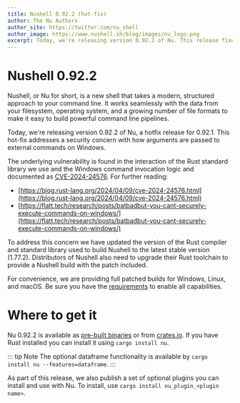 ```yaml
---
title: Nushell 0.92.2 (hot-fix)
author: The Nu Authors
author_site: https://twitter.com/nu_shell
author_image: https://www.nushell.sh/blog/images/nu_logo.png
excerpt: Today, we're releasing version 0.92.2 of Nu. This release fixes a security vulnerability present in 0.92.1 on Windows.
---
```


# Nushell 0.92.2

Nushell, or Nu for short, is a new shell that takes a modern, structured approach to your command line. It works seamlessly with the data from your filesystem, operating system, and a growing number of file formats to make it easy to build powerful command line pipelines.

Today, we're releasing version 0.92.2 of Nu, a hotfix release for 0.92.1. This hot-fix addresses a security concern with how arguments are passed to external commands on Windows.

The underlying vulnerability is found in the interaction of the Rust standard library we use and the Windows command invocation logic and documented as [CVE-2024-24576](https://nvd.nist.gov/vuln/detail/CVE-2024-24576). For further reading:

- [https://blog.rust-lang.org/2024/04/09/cve-2024-24576.html](https://blog.rust-lang.org/2024/04/09/cve-2024-24576.html)
- [https://flatt.tech/research/posts/batbadbut-you-cant-securely-execute-commands-on-windows/](https://flatt.tech/research/posts/batbadbut-you-cant-securely-execute-commands-on-windows/)

To address this concern we have updated the version of the Rust compiler and standard library used to build Nushell to the latest stable version (1.77.2). Distributors of Nushell also need to upgrade their Rust toolchain to provide a Nushell build with the patch included.

For convenience, we are providing full patched builds for Windows, Linux, and macOS. Be sure you have the [requirements](https://www.nushell.sh/book/installation.html#dependencies) to enable all capabilities.

# Where to get it

Nu 0.92.2 is available as [pre-built binaries](https://github.com/nushell/nushell/releases/tag/0.92.2) or from [crates.io](https://crates.io/crates/nu). If you have Rust installed you can install it using `cargo install nu`.

::: tip Note
The optional dataframe functionality is available by `cargo install nu --features=dataframe`.
:::

As part of this release, we also publish a set of optional plugins you can install and use with Nu. To install, use `cargo install nu_plugin_<plugin name>`.
